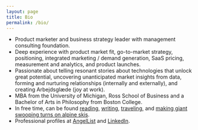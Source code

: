 ```yaml
---
layout: page
title: Bio
permalink: /bio/
---
```

- Product marketer and business strategy leader with management consulting foundation.
- Deep experience with product market fit, go-to-market strategy, positioning, integrated marketing / demand generation, SaaS pricing, measurement and analytics, and product launches.
- Passionate about telling resonant stories about technologies that unlock great potential, uncovering unanticipated market insights from data, forming and nurturing relationships (internally and externally), and creating Arbejdsglæde (joy at work).
- MBA from the University of Michigan, Ross School of Business and a Bachelor of Arts in Philosophy from Boston College.
- In free time, can be found [reading](/books/), [writing](/blog/), [traveling](/countries/), and [making giant swooping turns on alpine skis](/skiing/).
- Professional profiles at <a href="https://angel.co/berens" target="_blank">AngelList</a> and <a href="https://linkedin.com/in/berensp" target="_blank">LinkedIn</a>.